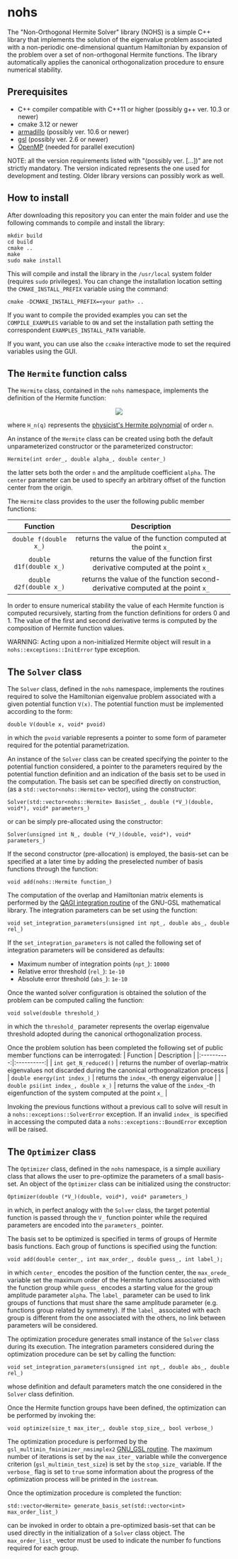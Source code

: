 # nohs
The "Non-Orthogonal Hermite Solver" library (NOHS) is a simple C++ library that implements the solution of the eigenvalue problem associated with a non-periodic one-dimensional quantum Hamiltonian by expansion of the problem over a set of non-orthogonal Hermite functions. The library automatically applies the canonical orthogonalization procedure to ensure numerical stability.

## Prerequisites
* C++ compiler compatible with C++11 or higher (possibly g++ ver. 10.3 or newer)
* cmake 3.12 or newer
* [armadillo](http://arma.sourceforge.net/) (possibly ver. 10.6 or newer)
* [gsl](https://www.gnu.org/software/gsl/) (possibly ver. 2.6 or newer)
* [OpenMP](https://www.openmp.org/) (needed for parallel execution)

NOTE: all the version requirements listed with "(possibly ver. [...])" are not strictly mandatory. The version indicated represents the one used for development and testing. Older library versions can possibly work as well.

## How to install
After downloading this repository you can enter the main folder and use the following commands to compile and install the library:
```
mkdir build
cd build
cmake ..
make
sudo make install
```
This will compile and install the library in the `/usr/local` system folder (requires `sudo` privileges). You can change the installation location setting the `CMAKE_INSTALL_PREFIX` variable using the command:
```
cmake -DCMAKE_INSTALL_PREFIX=<your path> ..
```
If you want to compile the provided examples you can set the `COMPILE_EXAMPLES` variable to `ON` and set the installation path setting the correspondent `EXAMPLES_INSTALL_PATH` variable.

If you want, you can use also the `ccmake` interactive mode to set the required variables using the GUI.


## The `Hermite` function calss
The `Hermite` class, contained in the `nohs` namespace, implements the definition of the Hermite function:

<div align="center">
    <img src="https://render.githubusercontent.com/render/math?math=\psi_n(x):=\sqrt{\frac{\alpha}{2^nn!\sqrt{\pi}}}H_n(\alpha x)e^{-\frac{1}{2}\alpha^2x^2}">
</div>

where `H_n(q)` represents the [physicist's Hermite polynomial](https://en.wikipedia.org/wiki/Hermite_polynomials#Definition) of order `n`.

An instance of the `Hermite` class can be created using both the default unparameterized constructor or the parameterized constructor:

```
Hermite(int order_, double alpha_, double center_)
```

the latter sets both the order `n` and the amplitude coefficient `alpha`. The `center` parameter can be used to specify an arbitrary offset of the function center from the origin.

The `Hermite` class provides to the user the following public member functions:

| Function |      Description      |
|:----------:|:----------:|
| `double f(double x_)` |  returns the value of the function computed at the point `x_` |
| `double d1f(double x_)` |  returns the value of the function first derivative computed at the point `x_` |
| `double d2f(double x_)` |  returns the value of the function second-derivative computed at the point `x_` |

In order to ensure numerical stability the value of each Hermite function is computed recursively, starting from the function definitions for orders 0 and 1. The value of the first and second derivative terms is computed by the composition of Hermite function values.

WARNING: Acting upon a non-initialized Hermite object will result in a `nohs::exceptions::InitError` type exception.

## The `Solver` class
The `Solver` class, defined in the `nohs` namespace, implements the routines required to solve the Hamiltonian eigenvalue problem associated with a given potential function `V(x)`. The potential function  must be implemented according to the form:
```
double V(double x, void* pvoid)
```
in which the `pvoid` variable represents a pointer to some form of parameter required for the potential parametrization. 

An instance of the `Solver` class can be created specifying the pointer to the potential function considered, a pointer to the parameters required by the potential function definition and an indication of the basis set to be used in the computation. The basis set can be specified directly on construction, (as a `std::vector<nohs::Hermite>` vector), using the constructor:
```
Solver(std::vector<nohs::Hermite> BasisSet_, double (*V_)(double, void*), void* parameters_)        
```
or can be simply pre-allocated using the constructor:
```
Solver(unsigned int N_, double (*V_)(double, void*), void* parameters_)
```
If the second constructor (pre-allocation) is employed, the basis-set can be specified at a later time by adding the preselected number of basis functions through the function:
```
void add(nohs::Hermite function_)
```

The computation of the overlap and Hamiltonian matrix elements is performed by the [QAGI integration routine](https://www.gnu.org/software/gsl/doc/html/integration.html#qagi-adaptive-integration-on-infinite-intervals) of the GNU-GSL mathematical library. The integration parameters can be set using the function:
```
void set_integration_parameters(unsigned int npt_, double abs_, double rel_)
```
If the `set_integration_parameters` is not called the following set of integration parameters will be considered as defaults:
* Maximum number of integration points (`npt_`): `10000`
* Relative error threshold (`rel_`): `1e-10`
* Absolute error threshold (`abs_`): `1e-10`

Once the wanted solver configuration is obtained the solution of the problem can be computed calling the function:
```
void solve(double threshold_)
``` 
in which the `threshold_` parameter represents the overlap eigenvalue threshold adopted during the canonical orthogonalization process.

Once the problem solution has been completed the following set of public member functions can be interrogated:
| Function |      Description      |
|:----------:|:----------:|
| `int get_N_reduced()` |  returns the number of overlap-matrix eigenvalues not discarded during the canonical orthogonalization process |
| `double energy(int index_)` |  returns the `index_`-th energy eigenvalue |
| `double psi(int index_, double x_)` |  returns the value of the `index_`-th eigenfunction of the system computed at the point `x_` |

Invoking the previous functions without a previous call to solve will result in a `nohs::exceptions::SolverError` exception. If an invalid `index_` is specified in accessing the computed data a `nohs::exceptions::BoundError` exception will be raised.

## The `Optimizer` class
The `Optimizer` class, defined in the `nohs` namespace, is a simple auxiliary class that allows the user to pre-optimize the parameters of a small basis-set. An object of the `Optimizer` class can be initialized using the constructor:
```
Optimizer(double (*V_)(double, void*), void* parameters_)
```
in which, in perfect analogy with the `Solver` class, the target potential function is passed through the `V_` function pointer while the required parameters are encoded into the `parameters_` pointer.

The basis set to be optimized is specified in terms of groups of Hermite basis functions. Each group of functions is specified using the function:
```
void add(double center_, int max_order_, double guess_, int label_);
```
in which `center_` encodes the position of the function center, the `max_orede_` variable set the maximum order of the Hermite functions associated with the function group while `guess_` encodes a starting value for the group amplitude parameter `alpha`. The `label_` parameter can be used to link groups of functions that must share the same amplitude parameter (e.g. functions group related by symmetry). If the `label_` associated with each group is different from the one associated with the others, no link between parameters will be considered.

The optimization procedure generates small instance of the `Solver` class during its execution. The integration parameters considered during the optimization procedure can be set by calling the function:
```
void set_integration_parameters(unsigned int npt_, double abs_, double rel_)
```
whose definition and default parameters match the one considered in the `Solver` class definition.

Once the Hermite function groups have been defined, the optimization can be performed by invoking the:
```
void optimize(size_t max_iter_, double stop_size_, bool verbose_)
```
The optimization procedure is performed by the `gsl_multimin_fminimizer_nmsimplex2` [GNU_GSL routine](https://www.gnu.org/software/gsl/doc/html/multimin.html#algorithms-without-derivatives). The maximum number of iterations is set by the `max_iter_` variable while the convergence criterion (`gsl_multimin_test_size`) is set by the `stop_size_` variable. If the `verbose_` flag is set to `true` some information about the progress of the optimization process will be printed in the `iostream`.

Once the optimization procedure is completed the function:
```
std::vector<Hermite> generate_basis_set(std::vector<int> max_order_list_)
```
can be invoked in order to obtain a pre-optimized basis-set that can be used directly in the initialization of a `Solver` class object. The `max_order_list_` vector must be used to indicate the number fo functions required for each group.